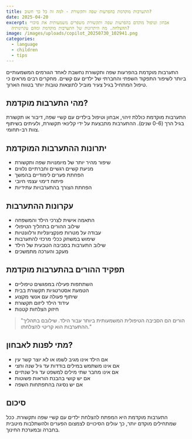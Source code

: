 ```yaml
---
title: התערבות מוקדמת בהפרעות שפה ותקשורת - למה זה כל כך חשוב?
date: 2025-04-20
excerpt: אבחון וטיפול מוקדם בהפרעות שפה ותקשורת משפרים משמעותית את סיכויי
  ההצלחה. מה היתרונות של התערבות מוקדמת ומהם עקרונותיה?
image: /images/uploads/copilot_20250730_102941.png
categories:
  - language
  - children
  - tips
---
```


התערבות מוקדמת בהפרעות שפה ותקשורת נחשבת לאחד הגורמים המשמעותיים ביותר לשיפור התפקוד השפתי והחברתי של ילדים עם קשיים. מחקרים רבים מראים כי טיפול המתחיל בגיל צעיר מוביל לתוצאות טובות יותר בטווח הארוך.

## מהי התערבות מוקדמת?

התערבות מוקדמת כוללת זיהוי, אבחון וטיפול בילדים עם קשיי שפה, דיבור או תקשורת בגיל הרך (0-6 שנים). ההתערבות מתבצעת על ידי קלינאי תקשורת, ולעיתים בשיתוף צוות רב-תחומי.

## יתרונות ההתערבות המוקדמת

* שיפור מהיר יותר של מיומנויות שפה ותקשורת
* מניעת קשיים רגשיים וחברתיים נלווים
* הפחתת פערים לימודיים בהמשך
* פיתוח דימוי עצמי חיובי
* הפחתת הצורך בהתערבויות עתידיות

## עקרונות ההתערבות

* התאמה אישית לצרכי הילד והמשפחה
* שילוב ההורים בתהליך הטיפולי
* עבודה על מטרות פונקציונליות ורלוונטיות
* שימוש במשחק ככלי מרכזי להתערבות
* שילוב התערבות בסביבה הטבעית של הילד
* מעקב והערכה מתמשכים

## תפקיד ההורים בהתערבות מוקדמת

* השתתפות פעילה במפגשים טיפוליים
* הטמעת אסטרטגיות תקשורת בבית
* שיתוף פעולה עם אנשי מקצוע
* עידוד הילד ליזום תקשורת
* חיזוק הצלחות קטנות

> "הורים הם הסביבה הטיפולית המשמעותית ביותר עבור הילד. שילובם בתהליך ההתערבות הוא קריטי להצלחתו."

## מתי לפנות לאבחון?

* אם הילד אינו מגיב לשמו או לא יוצר קשר עין
* אם אינו משתמש במילים בודדות עד גיל שנה וחצי
* אם אינו מחבר שתי מילים למשפט עד גיל שנתיים
* אם יש קושי בהבנת הוראות פשוטות
* אם יש נסיגה בהתפתחות השפה

## סיכום

התערבות מוקדמת היא המפתח להצלחת ילדים עם קשיי שפה ותקשורת. ככל שמתחילים מוקדם יותר, כך עולים הסיכויים לצמצום הפערים ולהשתלבות מיטבית בחברה ובמערכת החינוך.

